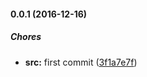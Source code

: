 #### 0.0.1 (2016-12-16)

##### Chores

* **src:** first commit ([3f1a7e7f](https://github.com/lgaticaq/hubot-totp/commit/3f1a7e7fe4ad4c5035e9e23689c6904376155190))

